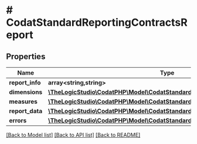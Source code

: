 # # CodatStandardReportingContractsReport

## Properties

Name | Type | Description | Notes
------------ | ------------- | ------------- | -------------
**report_info** | **array<string,string>** |  | [optional]
**dimensions** | [**\TheLogicStudio\CodatPHP\Model\CodatStandardReportingContractsIDimension[]**](CodatStandardReportingContractsIDimension.md) |  | [optional]
**measures** | [**\TheLogicStudio\CodatPHP\Model\CodatStandardReportingContractsMeasure[]**](CodatStandardReportingContractsMeasure.md) |  | [optional]
**report_data** | [**\TheLogicStudio\CodatPHP\Model\CodatStandardReportingContractsReportData[]**](CodatStandardReportingContractsReportData.md) |  | [optional]
**errors** | [**\TheLogicStudio\CodatPHP\Model\CodatStandardReportingContractsReportError[]**](CodatStandardReportingContractsReportError.md) |  | [optional]

[[Back to Model list]](../../README.md#models) [[Back to API list]](../../README.md#endpoints) [[Back to README]](../../README.md)
